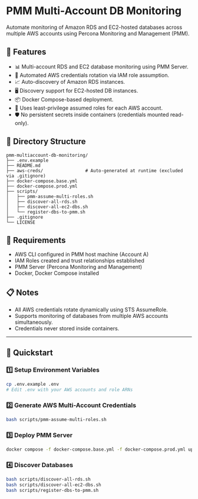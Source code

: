 # PMM Multi-Account DB Monitoring

Automate monitoring of Amazon RDS and EC2-hosted databases across multiple AWS accounts using Percona Monitoring and Management (PMM).

## 📌 Features

- 📊 Multi-account RDS and EC2 database monitoring using PMM Server.
- 🔄 Automated AWS credentials rotation via IAM role assumption.
- 📈 Auto-discovery of Amazon RDS instances.
- 🖥️ Discovery support for EC2-hosted DB instances.
- 📦 Docker Compose-based deployment.
- 🔐 Uses least-privilege assumed roles for each AWS account.
- 🛡️ No persistent secrets inside containers (credentials mounted read-only).

## 📁 Directory Structure

```
pmm-multiaccount-db-monitoring/
├── .env.example
├── README.md
├── aws-creds/                # Auto-generated at runtime (excluded via .gitignore)
├── docker-compose.base.yml
├── docker-compose.prod.yml
├── scripts/
│   ├── pmm-assume-multi-roles.sh
│   ├── discover-all-rds.sh
│   ├── discover-all-ec2-dbs.sh
│   └── register-dbs-to-pmm.sh
├── .gitignore
└── LICENSE
```

## 📖 Requirements

- AWS CLI configured in PMM host machine (Account A)
- IAM Roles created and trust relationships established
- PMM Server (Percona Monitoring and Management)
- Docker, Docker Compose installed

## 📋 Notes

- All AWS credentials rotate dynamically using STS AssumeRole.
- Supports monitoring of databases from multiple AWS accounts simultaneously.
- Credentials never stored inside containers.

---

## 🚀 Quickstart

### 1️⃣ Setup Environment Variables

```bash
cp .env.example .env
# Edit .env with your AWS accounts and role ARNs
```

### 2️⃣ Generate AWS Multi-Account Credentials

```bash
bash scripts/pmm-assume-multi-roles.sh
```

### 3️⃣ Deploy PMM Server

```bash
docker compose -f docker-compose.base.yml -f docker-compose.prod.yml up -d
```

### 4️⃣ Discover Databases

```bash
bash scripts/discover-all-rds.sh
bash scripts/discover-all-ec2-dbs.sh
bash scripts/register-dbs-to-pmm.sh
```
